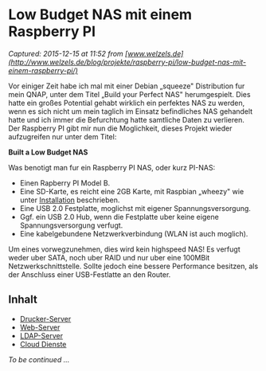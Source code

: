 # Low Budget NAS mit einem Raspberry PI

_Captured: 2015-12-15 at 11:52 from [www.welzels.de](http://www.welzels.de/blog/projekte/raspberry-pi/low-budget-nas-mit-einem-raspberry-pi/)_

Vor einiger Zeit habe ich mal mit einer Debian „squeeze" Distribution fur mein QNAP, unter dem Titel „Build your Perfect NAS" herumgespielt. Dies hatte ein großes Potential gehabt wirklich ein perfektes NAS zu werden, wenn es sich nicht um mein taglich im Einsatz befindliches NAS gehandelt hatte und ich immer die Befurchtung hatte samtliche Daten zu verlieren.  
Der Raspberry PI gibt mir nun die Moglichkeit, dieses Projekt wieder aufzugreifen nur unter dem Titel:

**Built a Low Budget NAS**

Was benotigt man fur ein Raspberry PI NAS, oder kurz PI-NAS:

  * Einen Rapberry PI Model B.
  * Eine SD-Karte, es reicht eine 2GB Karte, mit Raspbian „wheezy" wie unter [Installation](http://www.welzels.de/blog/projekte/raspberry-pi/raspberry-pi-die-erste-installation/) beschrieben.
  * Eine USB 2.0 Festplatte, moglichst mit eigener Spannungsversorgung.
  * Ggf. ein USB 2.0 Hub, wenn die Festplatte uber keine eigene Spannungsversorgung verfugt.
  * Eine kabelgebundene Netzwerkverbindung (WLAN ist auch moglich).

Um eines vorwegzunehmen, dies wird kein highspeed NAS! Es verfugt weder uber SATA, noch uber RAID und nur uber eine 100MBit Netzwerkschnittstelle. Sollte jedoch eine bessere Performance besitzen, als der Anschluss einer USB-Festlatte an den Router.

## Inhalt

  * [Drucker-Server](http://www.welzels.de/blog/projekte/raspberry-pi/low-budget-nas-mit-einem-raspberry-pi/pi-nas-drucker-server/)
  * [Web-Server](http://www.welzels.de/blog/projekte/raspberry-pi/low-budget-nas-mit-einem-raspberry-pi/pi-nas-web-server/)
  * [LDAP-Server](http://www.welzels.de/blog/projekte/raspberry-pi/low-budget-nas-mit-einem-raspberry-pi/pi-nas-ldap-server/)
  * [Cloud Dienste](http://www.welzels.de/blog/projekte/raspberry-pi/low-budget-nas-mit-einem-raspberry-pi/pi-nas-cloud-dienste/)

_To be continued …_
